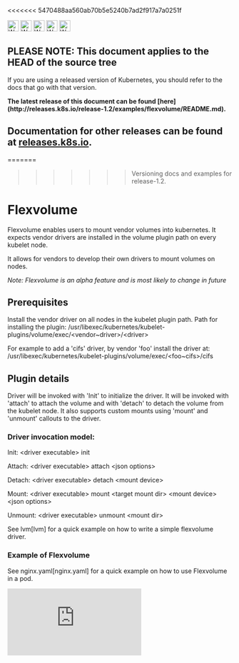 <!-- BEGIN MUNGE: UNVERSIONED_WARNING -->

<<<<<<< 5470488aa560ab70b5e5240b7ad2f917a7a0251f
<!-- BEGIN STRIP_FOR_RELEASE -->

<img src="http://kubernetes.io/img/warning.png" alt="WARNING"
     width="25" height="25">
<img src="http://kubernetes.io/img/warning.png" alt="WARNING"
     width="25" height="25">
<img src="http://kubernetes.io/img/warning.png" alt="WARNING"
     width="25" height="25">
<img src="http://kubernetes.io/img/warning.png" alt="WARNING"
     width="25" height="25">
<img src="http://kubernetes.io/img/warning.png" alt="WARNING"
     width="25" height="25">

<h2>PLEASE NOTE: This document applies to the HEAD of the source tree</h2>

If you are using a released version of Kubernetes, you should
refer to the docs that go with that version.

<!-- TAG RELEASE_LINK, added by the munger automatically -->
<strong>
The latest release of this document can be found
[here](http://releases.k8s.io/release-1.2/examples/flexvolume/README.md).

Documentation for other releases can be found at
[releases.k8s.io](http://releases.k8s.io).
</strong>
--

<!-- END STRIP_FOR_RELEASE -->
=======
>>>>>>> Versioning docs and examples for release-1.2.

<!-- END MUNGE: UNVERSIONED_WARNING -->

# Flexvolume

Flexvolume enables users to mount vendor volumes into kubernetes. It expects vendor drivers are installed in the volume plugin path on every kubelet node.

It allows for vendors to develop their own drivers to mount volumes on nodes.

*Note: Flexvolume is an alpha feature and is most likely to change in future*

## Prerequisites

Install the vendor driver on all nodes in the kubelet plugin path. Path for installing the plugin: /usr/libexec/kubernetes/kubelet-plugins/volume/exec/\<vendor~driver\>/\<driver\>

For example to add a 'cifs' driver, by vendor 'foo' install the driver at: /usr/libexec/kubernetes/kubelet-plugins/volume/exec/\<foo~cifs\>/cifs

## Plugin details

Driver will be invoked with 'Init' to initialize the driver. It will be invoked with 'attach' to attach the volume and with 'detach' to detach the volume from the kubelet node. It also supports custom mounts using 'mount' and 'unmount' callouts to the driver.

### Driver invocation model:

Init:
\<driver executable\> init

Attach:
\<driver executable\> attach \<json options\>

Detach:
\<driver executable\> detach \<mount device\>

Mount:
\<driver executable\> mount \<target mount dir\> \<mount device\> \<json options\>

Unmount:
\<driver executable\> unmount \<mount dir\>

See lvm[lvm] for a quick example on how to write a simple flexvolume driver.

### Example of Flexvolume

See nginx.yaml[nginx.yaml] for a quick example on how to use Flexvolume in a pod.



<!-- BEGIN MUNGE: IS_VERSIONED -->
<!-- TAG IS_VERSIONED -->
<!-- END MUNGE: IS_VERSIONED -->


<!-- BEGIN MUNGE: GENERATED_ANALYTICS -->
[![Analytics](https://kubernetes-site.appspot.com/UA-36037335-10/GitHub/examples/flexvolume/README.md?pixel)]()
<!-- END MUNGE: GENERATED_ANALYTICS -->

